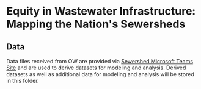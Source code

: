 # Equity in Wastewater Infrastructure: Mapping the Nation's Sewersheds

## Data

Data files received from OW are provided via [Sewershed Microsoft Teams Site](https://usepa.sharepoint.com/:f:/r/sites/SewershedModelingTeam/Shared%20Documents/General?csf=1&web=1&e=22V87m) and are used to derive datasets for modeling and analysis. Derived datasets as well as additional data for modeling and analysis will be stored in this folder.